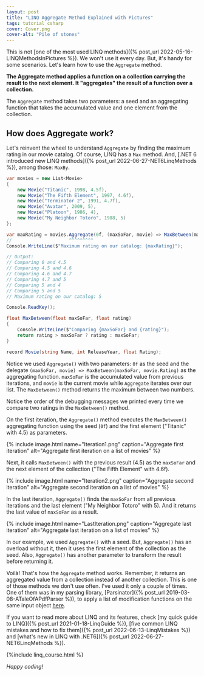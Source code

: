 ```yaml
---
layout: post
title: "LINQ Aggregate Method Explained with Pictures"
tags: tutorial csharp
cover: Cover.png
cover-alt: "Pile of stones" 
---
```


This is not [one of the most used LINQ methods]({% post_url 2022-05-16-LINQMethodsInPictures %}). We won't use it every day. But, it's handy for some scenarios. Let's learn how to use the `Aggregate` method.

**The Aggregate method applies a function on a collection carrying the result to the next element. It "aggregates" the result of a function over a collection.**

The `Aggregate` method takes two parameters: a seed and an aggregating function that takes the accumulated value and one element from the collection.

## How does Aggregate work?

Let's reinvent the wheel to understand `Aggregate` by finding the maximum rating in our movie catalog. Of course, LINQ has a `Max` method. And, [.NET 6 introduced new LINQ methods]({% post_url 2022-06-27-NET6LinqMethods %}), among those: `MaxBy`.

```csharp
var movies = new List<Movie>
{
    new Movie("Titanic", 1998, 4.5f),
    new Movie("The Fifth Element", 1997, 4.6f),
    new Movie("Terminator 2", 1991, 4.7f),
    new Movie("Avatar", 2009, 5),
    new Movie("Platoon", 1986, 4),
    new Movie("My Neighbor Totoro", 1988, 5)
};

var maxRating = movies.Aggregate(0f, (maxSoFar, movie) => MaxBetween(maxSoFar, movie.Rating));
//                     ^^^^^^^^^
Console.WriteLine($"Maximum rating on our catalog: {maxRating}");

// Output:
// Comparing 0 and 4.5
// Comparing 4.5 and 4.6
// Comparing 4.6 and 4.7
// Comparing 4.7 and 5
// Comparing 5 and 4
// Comparing 5 and 5
// Maximum rating on our catalog: 5

Console.ReadKey();

float MaxBetween(float maxSoFar, float rating)
{
    Console.WriteLine($"Comparing {maxSoFar} and {rating}");
    return rating > maxSoFar ? rating : maxSoFar;
}

record Movie(string Name, int ReleaseYear, float Rating);
```

Notice we used `Aggregate()` with two parameters: `0f` as the seed and the delegate `(maxSoFar, movie) => MaxBetween(maxSoFar, movie.Rating)` as the aggregating function. `maxSoFar` is the accumulated value from previous iterations, and `movie` is the current movie while `Aggregate` iterates over our list. The `MaxBetween()` method returns the maximum between two numbers.

Notice the order of the debugging messages we printed every time we compare two ratings in the `MaxBetween()` method.

On the first iteration, the `Aggregate()` method executes the `MaxBetween()` aggregating function using the seed (`0f`) and the first element ("Titanic" with 4.5) as parameters.

{% include image.html name="Iteration1.png" caption="Aggregate first iteration" alt="Aggregate first iteration on a list of movies" %}

Next, it calls `MaxBetween()` with the previous result (4.5) as the `maxSoFar` and the next element of the collection ("The Fifth Element" with 4.6f).

{% include image.html name="Iteration2.png" caption="Aggregate second iteration" alt="Aggregate second iteration on a list of movies" %}

In the last iteration, `Aggregate()` finds the `maxSoFar` from all previous iterations and the last element ("My Neighbor Totoro" with 5). And it returns the last value of `maxSoFar` as a result.

{% include image.html name="LastIteration.png" caption="Aggregate last iteration" alt="Aggregate last iteration on a list of movies" %}

In our example, we used `Aggregate()` with a seed. But, `Aggregate()` has an overload without it, then it uses the first element of the collection as the seed. Also, `Aggregate()` has another parameter to transform the result before returning it.

Voilà! That's how the `Aggregate` method works. Remember, it returns an aggregated value from a collection instead of another collection. This is one of those methods we don't use often. I've used it only a couple of times. One of them was in my parsing library, [Parsinator]({% post_url 2019-03-08-ATaleOfAPdfParser %}), to apply a list of modification functions on the same input object [here](https://github.com/canro91/Parsinator/blob/master/Parsinator/Extensions/ISkipExtensions.cs#L8).

If you want to read more about LINQ and its features, check [my quick guide to LINQ]({% post_url 2021-01-18-LinqGuide %}), [five common LINQ mistakes and how to fix them]({% post_url 2022-06-13-LinqMistakes %}) and [what's new in LINQ with .NET6]({% post_url 2022-06-27-NET6LinqMethods %}).

{%include linq_course.html %}

_Happy coding!_